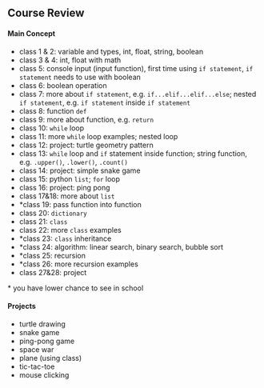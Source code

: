 ## Course Review

#### Main Concept
- class 1 & 2: variable and types, int, float, string, boolean
- class 3 & 4: int, float with math
- class 5: console input (input function), first time using `if statement`, `if statement` needs to use with boolean
- class 6: boolean operation
- class 7: more about `if statement`, e.g. `if...elif...elif...else`; nested `if statement`, e.g. `if statement` inside `if statement`
- class 8: function `def`
- class 9: more about function, e.g. `return`
- class 10: `while` loop
- class 11: more `while` loop examples; nested loop
- class 12: project: turtle geometry pattern
- class 13: `while` loop and `if` statement inside function; string function, e.g. `.upper()`, `.lower()`, `.count()`
- class 14: project: simple snake game
- class 15: python `list`; `for` loop
- class 16: project: ping pong
- class 17&18: more about `list`
- *class 19: pass function into function
- class 20: `dictionary`
- class 21: `class`
- class 22: more `class` examples
- *class 23: `class` inheritance
- *class 24: algorithm: linear search, binary search, bubble sort
- *class 25: recursion
- *class 26: more recursion examples
- class 27&28: project


\* you have lower chance to see in school

#### Projects
- turtle drawing
- snake game
- ping-pong game
- space war
- plane (using class)
- tic-tac-toe
- mouse clicking
